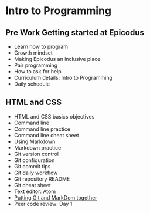 # Intro to Programming

## Pre Work Getting started at Epicodus
- Learn how to program
- Growth mindset
- Making Epicodus an inclusive place
- Pair programming
- How to ask for help
- Curriculum details: Intro to Programming
- Daily schedule

## HTML and CSS
- HTML and CSS basics objectives
- Command line
- Command line practice
- Command line cheat sheet
- Using Markdown
- Markdown practice
- Git version control
- Git configuration
- Git commit tips
- Git daily workflow
- Git repository README
- Git cheat sheet
- Text editor: Atom
- [Putting Git and MarkDom together](https://github.com/SonyaMoisset/CODECAMP-Epicodus/tree/master/introToProgramming/HTMLandCSS)
- Peer code review: Day 1
